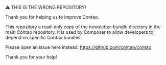 ⚠ THIS IS THE WRONG REPOSITORY!

Thank you for helping us to improve Contao.

This repository a read-only copy of the newsletter-bundle directory in the main Contao repository. It is used by Composer to allow developers to depend on specific Contao bundles.

Please open an issue here instead: https://github.com/contao/contao

Thank you for your help!
